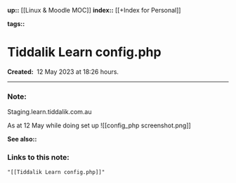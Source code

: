 **up::** [[Linux & Moodle MOC]]
**index::** [[+Index for Personal]]
 

**tags::** 

# Tiddalik Learn config.php

**Created:**  12 May 2023 at  18:26 hours.

___
### Note:
Staging.learn.tiddalik.com.au

As at 12 May while doing set up
![[config_php screenshot.png]]


**See also::** 

### Links to this note:
```query
"[[Tiddalik Learn config.php]]"
```

